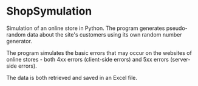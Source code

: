 # ShopSymulation
Simulation of an online store in Python. 
The program generates pseudo-random data about the site's customers using its own random number generator. 

The program simulates the basic errors that may occur on the websites of online stores - both 4xx errors (client-side errors) and 5xx errors (server-side errors).

The data is both retrieved and saved in an Excel file.
